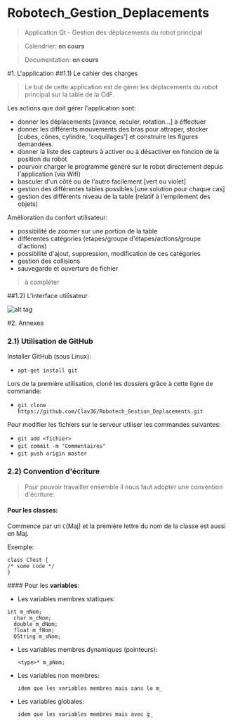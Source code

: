 # Robotech_Gestion_Deplacements
> Application Qt - Gestion des déplacements du robot principal

> Calendrier: **en cours**

> Documentation: **en cours**

#1. L'application
##1.1) Le cahier des charges

> Le but de cette application est de gérer les déplacements du robot principal sur la table de la CdF.

Les actions que doit gérer l'application sont:

- donner les déplacements [avance, reculer, rotation...] à éffectuer 
- donner les différents mouvements des bras pour attraper, stocker [cubes, cônes, cylindre, 'coquillages'] et construire les figures demandées.
- donner la liste des capteurs à activer ou à désactiver en foncion de la position du robot
- pourvoir charger le programme généré sur le robot directement depuis l'application (via Wifi)
- basculer d'un côté ou de l'autre facilement [vert ou violet]
- gestion des différentes tables possibles [une solution pour chaque cas]
- gestion des différents niveau de la table (relatif à l'empilement des objets)

Amélioration du confort utilisateur:

- possibilité de zoomer sur une portion de la table
- différentes catégories (etapes/groupe d'étapes/actions/groupe d'actions)
- possibilité d'ajout, suppression, modification de ces catégories
- gestion des collisions
- sauvegarde et ouverture de fichier


> à compléter

##1.2) L'interface utilisateur

![alt tag](https://raw.githubusercontent.com/Clav36/Robotech_Gestion_Deplacements/master/pr%C3%A9sentation.png)



#2. Annexes
### 2.1) Utilisation de GitHub

Installer GitHub (sous Linux):

- `apt-get install git`

Lors de la première utilisation, cloné les dossiers grâce à cette ligne de commande:

- `git clone https://github.com/Clav36/Robotech_Gestion_Deplacements.git`
  
Pour modifier les fichiers sur le serveur utiliser les commandes suivantes:

- `git add <fichier>`
- `git commit -m "Commentaires"`
- `git push origin master`
  
### 2.2) Convention d'écriture

> Pour pouvoir travailler ensemble il nous faut adopter une convention d'écriture:

#### Pour les **classes**: 

Commence par un `C`(Maj) et la première lettre du nom de la classe est aussi en Maj. 

Exemple:

<pre><code>class CTest {
/* some code */
}</code></pre>


#### Pour les **variables**:
- Les variables membres statiques:
<pre><code>int m_nNom;
  char m_cNom;
  double m_dNom;
  float m_fNom;
  QString m_sNom;
</code></pre>

- Les variables membres dynamiques (pointeurs):

  `<type>* m_pNom;`

- Les variables non membres:
  
  `idem que les variables membres mais sans le m_`
  
- Les variables globales:

  `idem que les variables membres mais avec g_`




